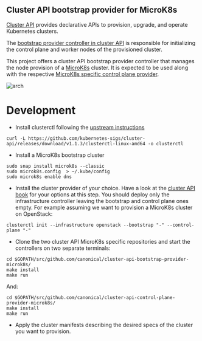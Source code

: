 ## Cluster API bootstrap provider for MicroK8s

[Cluster API](https://cluster-api.sigs.k8s.io/) provides declarative APIs to provision, upgrade, and operate Kubernetes clusters.

The [bootstrap provider controller in cluster API](https://cluster-api.sigs.k8s.io/user/concepts.html#bootstrap-provider) is responsible for initializing the control plane and worker nodes of the provisioned cluster.

This project offers a cluster API bootstrap provider controller that manages the node provision of a [MicroK8s](https://github.com/canonical/microk8s) cluster. It is expected to be used along with the respective [MicroK8s specific control plane provider](https://github.com/canonical/cluster-api-control-plane-provider-microk8s).


![arch](images/arch.png)


# Development

  * Install clusterctl following the [upstream instructions](https://cluster-api.sigs.k8s.io/user/quick-start.html#install-clusterctl)
```
curl -L https://github.com/kubernetes-sigs/cluster-api/releases/download/v1.1.3/clusterctl-linux-amd64 -o clusterctl
```

  * Install a MicroK8s bootstrap cluster
```
sudo snap install microk8s --classic
sudo microk8s.config  > ~/.kube/config
sudo microk8s enable dns
```

  * Install the cluster provider of your choice. Have a look at the [cluster API book](https://cluster-api.sigs.k8s.io/user/quick-start.html#initialization-for-common-providers) for your options at this step. You should deploy only the infrastructure controller leaving the bootstrap and control plane ones empty. For example assuming we want to provision a MicroK8s cluster on OpenStack:
```
clusterctl init --infrastructure openstack --bootstrap "-" --control-plane "-"
``` 

  * Clone the two cluster API MicroK8s specific repositories and start the controllers on two separate terminals:
```
cd $GOPATH/src/github.com/canonical/cluster-api-bootstrap-provider-microk8s/ 
make install
make run
``` 
And:
```
cd $GOPATH/src/github.com/canonical/cluster-api-control-plane-provider-microk8s/ 
make install
make run
``` 

  * Apply the cluster manifests describing the desired specs of the cluster you want to provision.